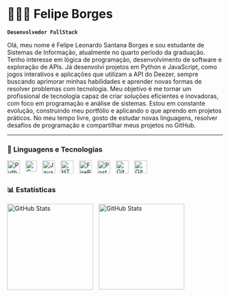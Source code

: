 #
# 👩🏻‍💻 Felipe Borges

**`Desenvolvedor FullStack`**

Olá, meu nome é Felipe Leonardo Santana Borges e sou estudante de Sistemas de Informação, atualmente no quarto período da graduação. Tenho interesse em lógica de programação, desenvolvimento de software e exploração de APIs. Já desenvolvi projetos em Python e JavaScript, como jogos interativos e aplicações que utilizam a API do Deezer, sempre buscando aprimorar minhas habilidades e aprender novas formas de resolver problemas com tecnologia. Meu objetivo é me tornar um profissional de tecnologia capaz de criar soluções eficientes e inovadoras, com foco em programação e análise de sistemas. Estou em constante evolução, construindo meu portfólio e aplicando o que aprendo em projetos práticos. No meu tempo livre, gosto de estudar novas linguagens, resolver desafios de programação e compartilhar meus projetos no GitHub.


---

### 🤖 Linguagens e Tecnologias


<img 
    align="left" 
    alt="Python" 
    title="Python"
    width="30px" 
    style="padding-right: 10px;" 
    src="https://cdn.jsdelivr.net/gh/devicons/devicon@latest/icons/python/python-original.svg" 
/>
<img
    align="left" 
    alt="C" 
    title="C"
    width="26px" 
    style="padding-right: 10px;" 
    src="https://cdn.jsdelivr.net/gh/devicons/devicon@latest/icons/c/c-original.svg" 
/>
<img 
    align="left" 
    alt="JavaScript" 
    title="JavaScript"
    width="30px" 
    style="padding-right: 10px;" 
    src="https://cdn.jsdelivr.net/gh/devicons/devicon@latest/icons/javascript/javascript-original.svg" 
/>
<img 
    align="left" 
    alt="HTML" 
    title="HTML"
    width="30px" 
    style="padding-right: 10px;" 
    src="https://cdn.jsdelivr.net/gh/devicons/devicon@latest/icons/html5/html5-original.svg" 
/>
<img 
    align="left" 
    alt="FireBase" 
    title="FireBase"
    width="30px" 
    style="padding-right: 10px;" 
    src="https://cdn.jsdelivr.net/gh/devicons/devicon@latest/icons/firebase/firebase-original.svg"
/>
<img 
    align="left" 
    alt="PostgreSQL" 
    title="PostgrSQL"
    width="30px" 
    style="padding-right: 10px;" 
    src = "https://cdn.jsdelivr.net/gh/devicons/devicon@latest/icons/postgresql/postgresql-original.svg" 
/>
<img 
    align="left" 
    alt="GitHub" 
    title="GitHub"
    width="30px" 
    style="padding-right: 10px;" 
    src = "https://cdn.jsdelivr.net/gh/devicons/devicon@latest/icons/github/github-original.svg"
/>
<img
    align="left" 
    alt="Git" 
    title="Git"
    width="30px" 
    style="padding-right: 10px;"
    src = "https://cdn.jsdelivr.net/gh/devicons/devicon@latest/icons/git/git-original.svg"
/>
          

<br/>
<br/>

### 📊 Estatísticas
<img
    align="left"
    alt="GitHub Stats" 
    height="201" 
    style="padding-right: 10px;"
    src = "https://github-readme-stats.vercel.app/api?username=lipelsborges&show_icons=true&theme=tokyonight&include_all_comimits=true&locale=pt-br"
/>
<img
    align="left"
    alt="GitHub Stats" 
    height="200" 
    style="padding-right: 10px;"
    src = "https://github-readme-stats.vercel.app/api/top-langs/?username=lipelsborges&theme=tokyonight&layout=compact&custom_title=Tecnologias&langs_count=11"
/>


